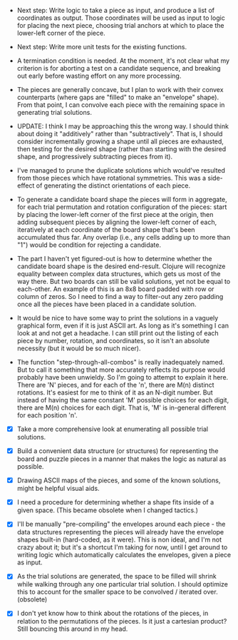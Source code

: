  - Next step: Write logic to take a piece as input, and produce a list
   of coordinates as output.  Those coordinates will be used as input
   to logic for placing the next piece, choosing trial anchors at
   which to place the lower-left corner of the piece.

 - Next step: Write more unit tests for the existing functions.

 - A termination condition is needed.  At the moment, it's not clear
   what my criterion is for aborting a test on a candidate sequence,
   and breaking out early before wasting effort on any more
   processing.

 - The pieces are generally concave, but I plan to work with their
   convex counterparts (where gaps are "filled" to make an "envelope"
   shape).  From that point, I can convolve each piece with the
   remaining space in generating trial solutions.

 - UPDATE: I think I may be approaching this the wrong way.  I should
   think about doing it "additively" rather than "subtractively".
   That is, I should consider incrementally growing a shape until all
   pieces are exhausted, then testing for the desired shape (rather
   than starting with the desired shape, and progressively subtracting
   pieces from it).

 - I've managed to prune the duplicate solutions which would've
   resulted from those pieces which have rotational symmetries.  This
   was a side-effect of generating the distinct orientations of each
   piece.

 - To generate a candidate board shape the pieces will form in
   aggregate, for each trial permutation and rotation configuration of
   the pieces: start by placing the lower-left corner of the first
   piece at the origin, then adding subsequent pieces by aligning the
   lower-left corner of each, iteratively at each coordinate of the
   board shape that's been accumulated thus far.  Any overlap (i.e.,
   any cells adding up to more than "1") would be condition for
   rejecting a candidate.

 - The part I haven't yet figured-out is how to determine whether the
   candidate board shape is the desired end-result.  Clojure will
   recognize equality between complex data structures, which gets us
   most of the way there.  But two boards can still be valid
   solutions, yet not be equal to each-other.  An example of this is
   an 8x8 board padded with row or column of zeros.  So I need to find
   a way to filter-out any zero padding once all the pieces have been
   placed in a candidate solution.

 - It would be nice to have some way to print the solutions in a
   vaguely graphical form, even if it is just ASCII art.  As long as
   it's something I can look at and not get a headache.  I can still
   print out the listing of each piece by number, rotation, and
   coordinates, so it isn't an absolute necessity (but it would be so
   much nicer).

 - The function "step-through-all-combos" is really inadequately
   named.  But to call it something that more accurately reflects its
   purpose would probably have been unwieldy.  So I'm going to attempt
   to explain it here.  There are 'N' pieces, and for each of the 'n',
   there are M(n) distinct rotations.  It's easiest for me to think of
   it as an N-digit number.  But instead of having the same constant
   'M' possible choices for each digit, there are M(n) choices for
   each digit.  That is, 'M' is in-general different for each position
   'n'.

 - [X] Take a more comprehensive look at enumerating all possible
   trial solutions.

 - [X] Build a convenient data structure (or structures) for
   representing the board and puzzle pieces in a manner that makes the
   logic as natural as possible.

 - [X] Drawing ASCII maps of the pieces, and some of the known
   solutions, might be helpful visual aids.

 - [X] I need a procedure for determining whether a shape fits inside
   of a given space. (This became obsolete when I changed tactics.)

 - [X] I'll be manually "pre-compiling" the envelopes around each
   piece - the data structures representing the pieces will already
   have the envelope shapes built-in (hard-coded, as it were).  This
   is non ideal, and I'm not crazy about it; but it's a shortcut I'm
   taking for now, until I get around to writing logic which
   automatically calculates the envelopes, given a piece as input.

 - [X] As the trial solutions are generated, the space to be filled
   will shrink while walking through any one particular trial
   solution.  I should optimize this to account for the smaller space
   to be convolved / iterated over. (obsolete)

 - [X] I don't yet know how to think about the rotations of the
   pieces, in relation to the permutations of the pieces.  Is it just
   a cartesian product?  Still bouncing this around in my head.
